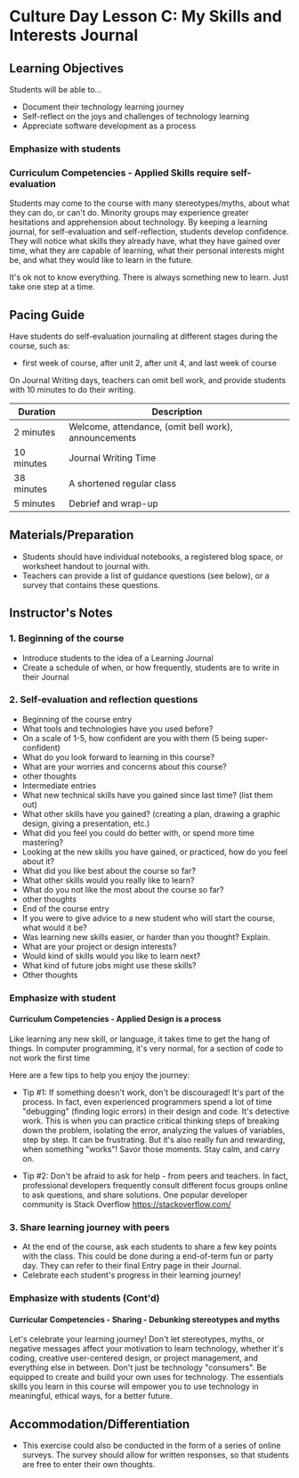 # Culture Day Lesson C: My Skills and Interests Journal

## Learning Objectives

Students will be able to...

* Document their technology learning journey
* Self-reflect on the joys and challenges of technology learning
* Appreciate software development as a process

### Emphasize with students

### Curriculum Competencies - Applied Skills require self-evaluation

Students may come to the course with many stereotypes/myths, about what they can do, or can't do.  Minority groups may experience greater hesitations and apprehension about technology.  By keeping a learning journal, for self-evaluation and self-reflection,  students develop confidence.   They will notice what skills they already have, what they have gained over time, what they are capable of learning, what their personal interests might be, and what they would like to learn in the future.

It's ok not to know everything.  There is always something new to learn.  Just take one step at a time.

## Pacing Guide

Have students do self-evaluation journaling at different stages during the course, such as:

* first week of course, after unit 2, after unit 4, and last week of course
  
On Journal Writing days, teachers can omit bell work, and provide students with 10 minutes to do their writing.

| Duration | Description |
| --- | --- |
| 2 minutes | Welcome, attendance, (omit bell work), announcements |
| 10 minutes | Journal Writing Time |
| 38 minutes | A shortened regular class |
| 5 minutes | Debrief and wrap-up |

## Materials/Preparation

* Students should have individual notebooks, a registered blog space, or worksheet handout to journal with.
* Teachers can provide a list of guidance questions (see below), or a survey that contains these questions.

## Instructor's Notes

### 1. Beginning of the course

* Introduce students to the idea of a Learning Journal
* Create a schedule of when, or how frequently, students are to write in their Journal
  
### 2. Self-evaluation and reflection questions

* Beginning of the course entry
* What tools and technologies have you used before?
* On a scale of 1-5, how confident are you with them (5 being super-confident)
* What do you look forward to learning in this course?
* What are your worries and concerns about this course?
* other thoughts
* Intermediate entries
* What new technical skills have you gained since last time?  (list them out)
* What other skills have you gained?  (creating a plan, drawing a graphic design, giving a presentation, etc.)
* What did you feel you could do better with, or spend more time mastering?
* Looking at the new skills you have gained, or practiced, how do you feel about it?
* What did you like best about the course so far?
* What other skills would you really like to learn?
* What do you not like the most about the course so far?
* other thoughts
* End of the course entry
* If you were to give advice to a new student who will start the course, what would it be?
* Was learning new skills easier, or harder than you thought?  Explain.
* What are your project or design interests?
* Would kind of skills would you like to learn next?
* What kind of future jobs might use these skills?
* Other thoughts

### Emphasize with student

#### Curriculum Competencies - Applied Design is a process

Like learning any new skill, or language, it takes time to get the hang of things.  In computer programming, it's very normal, for a section of code to not work the first time

Here are a few tips to help you enjoy the journey:

* Tip #1:    If something doesn't work, don't be discouraged!   It's part of the process.   In fact, even experienced programmers spend a lot of time "debugging" (finding logic errors) in their design and code.  It's detective work.  This is when you can practice critical thinking steps of breaking down the problem, isolating the error, analyzing the values of variables, step by step.  It can be frustrating.  But it's also really fun and rewarding, when something "works"!   Savor those moments.  Stay calm, and carry on.

* Tip #2:    Don't be afraid to ask for help - from peers and teachers.  In fact, professional developers frequently consult different focus groups online to ask questions, and share solutions.   One popular developer community is Stack Overflow https://stackoverflow.com/

### 3. Share learning journey with peers

* At the end of the course, ask each students to share a few key points with the class. This could be done during a end-of-term fun or party day.  They can refer to their final Entry page in their Journal.
* Celebrate each student's progress in their learning journey!

### Emphasize with students (Cont'd)

#### Curricular Competencies - Sharing - Debunking stereotypes and myths

Let's celebrate your learning journey!  Don't let stereotypes, myths, or negative messages affect your motivation to learn technology, whether it's coding, creative user-centered design, or project management, and everything else in between.  Don't just be technology "consumers".  Be equipped to create and build your own uses for technology.  The essentials skills you learn in this course will empower you to use technology in meaningful, ethical ways, for a better future.

## Accommodation/Differentiation

* This exercise could also be conducted in the form of a series of online surveys.  The survey should allow for written responses, so that students are free to enter their own thoughts.
